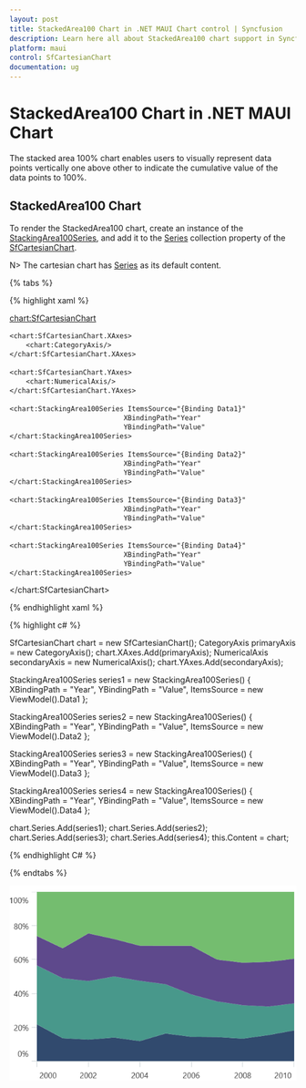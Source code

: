 ```yaml
---
layout: post
title: StackedArea100 Chart in .NET MAUI Chart control | Syncfusion
description: Learn here all about StackedArea100 chart support in Syncfusion .NET MAUI Chart (SfCartesianChart) control.
platform: maui
control: SfCartesianChart
documentation: ug
---
```


# StackedArea100 Chart in .NET MAUI Chart

The stacked area 100% chart enables users to visually represent data points vertically one above other to indicate the cumulative value of the data points to 100%.

## StackedArea100 Chart

To render the StackedArea100 chart, create an instance of the [StackingArea100Series](), and add it to the [Series](https://help.syncfusion.com/cr/maui/Syncfusion.Maui.Charts.SfCartesianChart.html#Syncfusion_Maui_Charts_SfCartesianChart_Series) collection property of the [SfCartesianChart](https://help.syncfusion.com/cr/maui/Syncfusion.Maui.Charts.SfCartesianChart.html?tabs=tabid-1).

N> The cartesian chart has [Series](https://help.syncfusion.com/cr/maui/Syncfusion.Maui.Charts.SfCartesianChart.html#Syncfusion_Maui_Charts_SfCartesianChart_Series) as its default content.

{% tabs %}

{% highlight xaml %}

<chart:SfCartesianChart>

    <chart:SfCartesianChart.XAxes>
        <chart:CategoryAxis/>
    </chart:SfCartesianChart.XAxes>

    <chart:SfCartesianChart.YAxes>
        <chart:NumericalAxis/>
    </chart:SfCartesianChart.YAxes>   

    <chart:StackingArea100Series ItemsSource="{Binding Data1}"
                                XBindingPath="Year"
                                YBindingPath="Value"        
    </chart:StackingArea100Series>

    <chart:StackingArea100Series ItemsSource="{Binding Data2}"
                                XBindingPath="Year"
                                YBindingPath="Value"         
    </chart:StackingArea100Series>

    <chart:StackingArea100Series ItemsSource="{Binding Data3}"
                                XBindingPath="Year"
                                YBindingPath="Value"         
    </chart:StackingArea100Series>

    <chart:StackingArea100Series ItemsSource="{Binding Data4}"
                                XBindingPath="Year"
                                YBindingPath="Value"         
    </chart:StackingArea100Series>

</chart:SfCartesianChart>

{% endhighlight xaml %}

{% highlight c# %}

SfCartesianChart chart = new SfCartesianChart();
CategoryAxis primaryAxis = new CategoryAxis();
chart.XAxes.Add(primaryAxis);
NumericalAxis secondaryAxis = new NumericalAxis();
chart.YAxes.Add(secondaryAxis);

StackingArea100Series series1 = new  StackingArea100Series()
{
    XBindingPath = "Year",
    YBindingPath = "Value",
    ItemsSource = new ViewModel().Data1
};

StackingArea100Series series2 = new StackingArea100Series()
{
    XBindingPath = "Year",
    YBindingPath = "Value",
    ItemsSource = new ViewModel().Data2
};

StackingArea100Series series3 = new StackingArea100Series()
{
    XBindingPath = "Year",
    YBindingPath = "Value",
    ItemsSource = new ViewModel().Data3
};

StackingArea100Series series4 = new StackingArea100Series()
{
    XBindingPath = "Year",
    YBindingPath = "Value",
    ItemsSource = new ViewModel().Data4
};

chart.Series.Add(series1);
chart.Series.Add(series2);     
chart.Series.Add(series3); 
chart.Series.Add(series4);
this.Content = chart;

{% endhighlight C# %}

{% endtabs %}

![Stacking Area 100 Chart in MAUI](Chart-types_images\StackedArea100Chart.png)